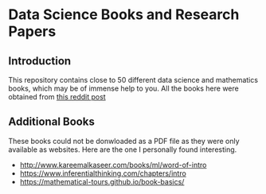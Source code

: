 # Data Science Books and Research Papers

## Introduction
This repository contains close to 50 different data science and mathematics books, which may be of immense help to you.
All the books here were obtained from [this reddit post](https://www.reddit.com/r/learnmachinelearning/comments/gzk4wz/50_free_machine_learning_and_data_science_ebooks/)

## Additional Books
These books could not be donwloaded as a PDF file as they were only available as websites. Here are the one I personally found interesting.
- http://www.kareemalkaseer.com/books/ml/word-of-intro
- https://www.inferentialthinking.com/chapters/intro
- https://mathematical-tours.github.io/book-basics/
